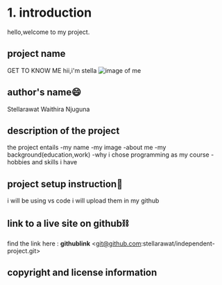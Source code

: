 # 1. introduction 
hello,welcome to my project. 
## project name
GET TO KNOW ME
hii,i'm stella 
![image of me](/browse/pictures.jpg)
## author's name:smile:
Stellarawat Waithira Njuguna 
## description of the project 
the project entails
    -my name
    -my image
    -about me
    -my background(education,work)
    -why i chose programming as my course
    -hobbies and skills i have  
## project setup instruction:book:
i will be using vs code
i will upload them in my github
## link to a live site on github:chains:
find the link here : **githublink**
<git@github.com:stellarawat/independent-project.git>
 
## copyright and license information 


